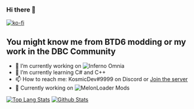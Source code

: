 ### Hi there 👋
[![ko-fi](https://ko-fi.com/img/githubbutton_sm.svg)](https://ko-fi.com/K3K04LYSO)
## You might know me from BTD6 modding or my work in the DBC Community

- 🔭 I’m currently working on ![Inferno Omnia](https://github.com/Inferno-Dev-Team/Inferno-Omnia)
- 🌱 I’m currently learning C# and C++
- 📫 How to reach me: KosmicDev#9999 on Discord or [Join the server](https://discord.gg/JB8KHnJj69)
- 🍉 Currently working on ![MelonLoader](https://github.com/LavaGang/MelonLoader) Mods

[![Top Lang Stats](https://github-readme-stats.vercel.app/api/top-langs?username=KosmicShovel&show_icons=true&theme=highcontrast)]()
[![Github Stats](https://github-readme-stats.vercel.app/api?username=KosmicShovel&show_icons=true&theme=highcontrast)]()
